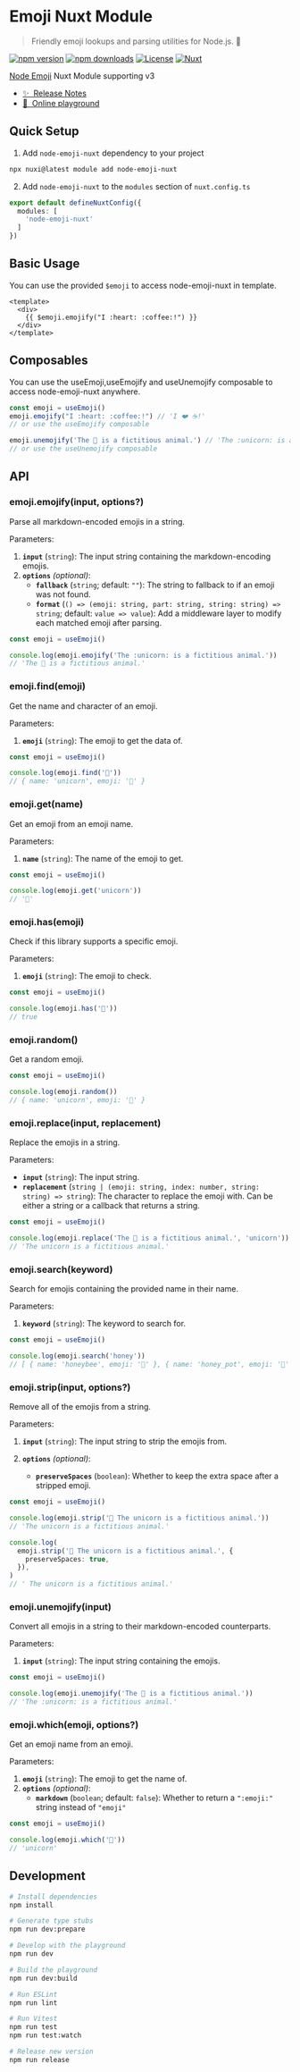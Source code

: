 # Emoji Nuxt Module

> Friendly emoji lookups and parsing utilities for Node.js. 💖

[![npm version][npm-version-src]][npm-version-href]
[![npm downloads][npm-downloads-src]][npm-downloads-href]
[![License][license-src]][license-href]
[![Nuxt][nuxt-src]][nuxt-href]

[Node Emoji](https://github.com/omnidan/node-emoji) Nuxt Module supporting v3

- [✨ &nbsp;Release Notes](/CHANGELOG.md)
- [🏀 &nbsp;Online playground](https://stackblitz.com/github/xingxing-collective/node-emoji-nuxt?file=playground%2Fapp.vue)
<!-- - [📖 &nbsp;Documentation](https://example.com) -->

## Quick Setup

1. Add `node-emoji-nuxt` dependency to your project

```bash
npx nuxi@latest module add node-emoji-nuxt
```

2. Add `node-emoji-nuxt` to the `modules` section of `nuxt.config.ts`

```ts
export default defineNuxtConfig({
  modules: [
    'node-emoji-nuxt'
  ]
})
```

## Basic Usage

You can use the provided `$emoji` to access node-emoji-nuxt in template.

```vue
<template>
  <div>
    {{ $emoji.emojify("I :heart: :coffee:!") }}
  </div>
</template>
```

## Composables

You can use the useEmoji,useEmojify and useUnemojify composable to access node-emoji-nuxt anywhere.

```ts
const emoji = useEmoji()
emoji.emojify("I :heart: :coffee:!") // 'I ❤️ ☕️!'
// or use the useEmojify composable

emoji.unemojify('The 🦄 is a fictitious animal.') // 'The :unicorn: is a fictitious animal.'
// or use the useUnemojify composable
```
## API

### emoji.emojify(input, options?)

Parse all markdown-encoded emojis in a string.

Parameters:

1. **`input`** (`string`): The input string containing the markdown-encoding emojis.
1. **`options`** _(optional)_:
   - **`fallback`** (`string`; default: `""`): The string to fallback to if an emoji was not found.
   - **`format`** (`() => (emoji: string, part: string, string: string) => string`; default: `value => value`): Add a middleware layer to modify each matched emoji after parsing.

```ts
const emoji = useEmoji()

console.log(emoji.emojify('The :unicorn: is a fictitious animal.'))
// 'The 🦄 is a fictitious animal.'
```

### emoji.find(emoji)

Get the name and character of an emoji.

Parameters:

1. **`emoji`** (`string`): The emoji to get the data of.

```ts
const emoji = useEmoji()

console.log(emoji.find('🦄'))
// { name: 'unicorn', emoji: '🦄' }
```

### emoji.get(name)

Get an emoji from an emoji name.

Parameters:

1. **`name`** (`string`): The name of the emoji to get.

```ts
const emoji = useEmoji()

console.log(emoji.get('unicorn'))
// '🦄'
```

### emoji.has(emoji)

Check if this library supports a specific emoji.

Parameters:

1. **`emoji`** (`string`): The emoji to check.

```ts
const emoji = useEmoji()

console.log(emoji.has('🦄'))
// true
```

### emoji.random()

Get a random emoji.

```ts
const emoji = useEmoji()

console.log(emoji.random())
// { name: 'unicorn', emoji: '🦄' }
```

### emoji.replace(input, replacement)

Replace the emojis in a string.

Parameters:

- **`input`** (`string`): The input string.
- **`replacement`** (`string | (emoji: string, index: number, string: string) => string`): The character to replace the emoji with.
  Can be either a string or a callback that returns a string.

```ts
const emoji = useEmoji()

console.log(emoji.replace('The 🦄 is a fictitious animal.', 'unicorn'))
// 'The unicorn is a fictitious animal.'
```

### emoji.search(keyword)

Search for emojis containing the provided name in their name.

Parameters:

1. **`keyword`** (`string`): The keyword to search for.

```ts
const emoji = useEmoji()

console.log(emoji.search('honey'))
// [ { name: 'honeybee', emoji: '🐝' }, { name: 'honey_pot', emoji: '🍯' } ]
```

### emoji.strip(input, options?)

Remove all of the emojis from a string.

Parameters:

1. **`input`** (`string`): The input string to strip the emojis from.
1. **`options`** _(optional)_:

   - **`preserveSpaces`** (`boolean`): Whether to keep the extra space after a stripped emoji.

```ts
const emoji = useEmoji()

console.log(emoji.strip('🦄 The unicorn is a fictitious animal.'))
// 'The unicorn is a fictitious animal.'

console.log(
  emoji.strip('🦄 The unicorn is a fictitious animal.', {
    preserveSpaces: true,
  }),
)
// ' The unicorn is a fictitious animal.'
```

### emoji.unemojify(input)

Convert all emojis in a string to their markdown-encoded counterparts.

Parameters:

1. **`input`** (`string`): The input string containing the emojis.

```ts
const emoji = useEmoji()

console.log(emoji.unemojify('The 🦄 is a fictitious animal.'))
// 'The :unicorn: is a fictitious animal.'
```

### emoji.which(emoji, options?)

Get an emoji name from an emoji.

Parameters:

1. **`emoji`** (`string`): The emoji to get the name of.
1. **`options`** _(optional)_:
   - **`markdown`** (`boolean`; default: `false`): Whether to return a `":emoji:"` string instead of `"emoji"`

```ts
const emoji = useEmoji()

console.log(emoji.which('🦄'))
// 'unicorn'
```

## Development

```bash
# Install dependencies
npm install

# Generate type stubs
npm run dev:prepare

# Develop with the playground
npm run dev

# Build the playground
npm run dev:build

# Run ESLint
npm run lint

# Run Vitest
npm run test
npm run test:watch

# Release new version
npm run release
```

<!-- Badges -->

[npm-version-src]: https://img.shields.io/npm/v/node-emoji-nuxt/latest.svg?style=flat&colorA=18181B&colorB=28CF8D
[npm-version-href]: https://npmjs.com/package/node-emoji-nuxt
[npm-downloads-src]: https://img.shields.io/npm/dm/node-emoji-nuxt.svg?style=flat&colorA=18181B&colorB=28CF8D
[npm-downloads-href]: https://npmjs.com/package/node-emoji-nuxt
[license-src]: https://img.shields.io/npm/l/node-emoji-nuxt.svg?style=flat&colorA=18181B&colorB=28CF8D
[license-href]: https://npmjs.com/package/node-emoji-nuxt
[nuxt-src]: https://img.shields.io/badge/Nuxt-18181B?logo=nuxt.js
[nuxt-href]: https://nuxt.com
